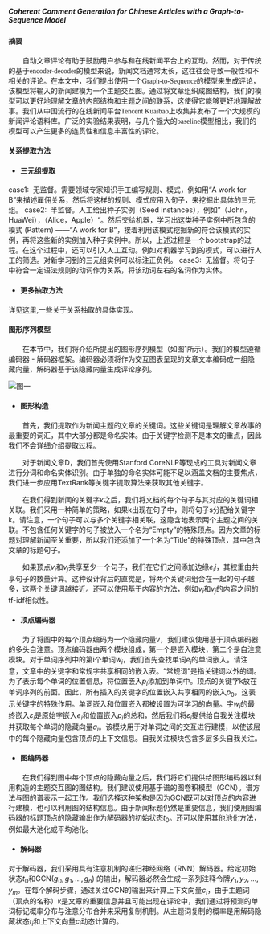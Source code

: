 ##### Coherent Comment Generation for Chinese Articles with a Graph-to-Sequence Model

#### 摘要
<font face="宋体">&emsp;&emsp;自动文章评论有助于鼓励用户参与和在线新闻平台上的互动。然而，对于传统的基于encoder-decoder的模型来说，新闻文档通常太长，这往往会导致一般性和不相关的评论。在本文中，我们提出使用一个Graph-to-Sequence的模型来生成评论，该模型将输入的新闻建模为一个主题交互图。通过将文章组织成图结构，我们的模型可以更好地理解文章的内部结构和主题之间的联系，这使得它能够更好地理解故事。我们从中国流行的在线新闻平台Tencent Kuaibao上收集并发布了一个大规模的新闻评论语料库。广泛的实验结果表明，与几个强大的baseline模型相比，我们的模型可以产生更多的连贯性和信息丰富性的评论。
</font>

#### 关系提取方法
- #### 三元组提取
 case1:  无监督。需要领域专家知识手工编写规则、模式，例如用“A work for B”来描述雇佣关系，然后将这样的规则、模式应用入句子，来挖掘出具体的三元组。
 case2:  半监督。人工给出种子实例（Seed instances），例如”（John，HuaWei），（Alice，Apple）“。然后交给机器，学习出这类种子实例中所包含的模式 (Pattern) ——“A work for B”，接着利用该模式挖掘新的符合该模式的实例，再将这些新的实例加入种子实例中。所以，上述过程是一个bootstrap的过程。在这个过程中，还可以引入人工互动。例如对机器学习到的模式，可以进行人工的筛选。对新学习到的三元组实例可以标注正负例。
 case3:  无监督。将句子中符合一定语法规则的动词作为关系，将该动词左右的名词作为实体。
- #### 更多抽取方法
详见[这里](https://blog.csdn.net/sinat_36972314/article/details/80266698),一些关于关系抽取的具体实现。

#### 图形序列模型

&emsp;&emsp;在本节中，我们将介绍所提出的图形序列模型（如图1所示）。我们的模型遵循编码器 - 解码器框架。编码器必须将作为交互图表呈现的文章文本编码成一组隐藏向量，解码器基于该隐藏向量生成评论序列。



![图一](https://img2018.cnblogs.com/blog/1627424/201907/1627424-20190708110904084-1138452521.png)



- #### 图形构造

&emsp;&emsp;首先，我们提取作为新闻主题的文章的关键词。这些关键词是理解文章故事的最重要的词汇，其中大部分都是命名实体。由于关键字检测不是本文的重点，因此我们不会详细介绍提取过程。

&emsp;&emsp;对于新闻文章D，我们首先使用Stanford CoreNLP等现成的工具对新闻文章进行分词和命名实体识别。由于单独的命名实体可能不足以涵盖文档的主要焦点，我们进一步应用TextRank等关键字提取算法来获取其他关键字。

&emsp;&emsp;在我们得到新闻的关键字κ之后，我们将文档的每个句子与其对应的关键词相关联。我们采用一种简单的策略，如果k出现在句子中，则将句子s分配给关键字k。请注意，一个句子可以与多个关键字相关联，这隐含地表示两个主题之间的关联。不包含任何关键字的句子被放入一个名为“Empty”的特殊顶点。因为文章的标题对理解新闻至关重要，所以我们还添加了一个名为“Title”的特殊顶点，其中包含文章的标题句子。

&emsp;&emsp;如果顶点$v_i$和$v_j$共享至少一个句子，我们在它们之间添加边缘$e_ij$，其权重由共享句子的数量计算。这种设计背后的直觉是，将两个关键词组合在一起的句子越多，这两个关键词越接近。还可以使用基于内容的方法，例如$v_i$和$v_j$的内容之间的tf-idf相似性。
- #### 顶点编码器
&emsp;&emsp;为了将图中的每个顶点编码为一个隐藏向量v，我们建议使用基于顶点编码器的多头自注意。顶点编码器由两个模块组成，第一个是嵌入模块，第二个是自注意模块。对于单词序列中的第i个单词$w_i$，我们首先查找单词$e_i$的单词嵌入。请注意，文章中的关键字和常规字共享相同的嵌入表。“常规词”是指关键词以外的词。为了表示每个单词的位置信息，将位置嵌入$p_i$添加到单词中。顶点的关键字k放在单词序列的前面。因此，所有插入的关键字的位置嵌入共享相同的嵌入$p_0$，这表示关键字的特殊作用。单词嵌入和位置嵌入都被设置为可学习的向量。字$w_i$的最终嵌入$ε_i$是原始字嵌入$e_i$和位置嵌入$p_i$的总和，然后我们将$ε_i$提供给自我关注模块并获取每个单词的隐藏向量$a_i$。该模块用于对单词之间的交互进行建模，以使该层中的每个隐藏向量包含顶点的上下文信息。自我关注模块包含多层多头自我关注。
- #### 图编码器
&emsp;&emsp;在我们得到图中每个顶点的隐藏向量之后，我们将它们提供给图形编码器以利用构造的主题交互图的图结构。我们建议使用基于谱的图卷积模型（GCN）。谱方法与图的谱表示一起工作。我们选择这种架构是因为GCN既可以对顶点的内容进行建模，也可以利用图的结构信息。由于新闻标题仍然是重要信息，我们使用图编码器的标题顶点的隐藏输出作为解码器的初始状态$t_0$。还可以使用其他池化方法，例如最大池化或平均池化。
- #### 解码器
对于解码器，我们采用具有注意机制的递归神经网络（RNN）解码器。给定初始状态$t_0$和GCN($g_0,g_1,...,g_n$) 的输出，解码器必然会生成一系列注释令牌$y_1,y_2,...,y_m$。在每个解码步骤，通过关注GCN的输出来计算上下文向量$c_i$，由于主题词（顶点的名称）κ是文章的重要信息并且可能出现在评论中，我们通过将预测的单词标记概率分布与注意分布合并来采用复制机制。从主题词复制的概率是用解码隐藏状态$t_i$和上下文向量$c_i$动态计算的。

